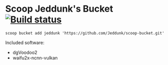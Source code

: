 # Scoop Jeddunk's Bucket [![Build status](https://ci.appveyor.com/api/projects/status/vtuenmhvagb4p19v/branch/master?svg=true)](https://ci.appveyor.com/project/Jeddunk/scoop-bucket/branch/master)

`scoop bucket add jeddunk 'https://github.com/Jeddunk/scoop-bucket.git'`

Included software:

* dgVoodoo2
* waifu2x-ncnn-vulkan
